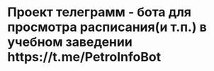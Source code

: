 <h1>Проект телеграмм - бота для просмотра расписания(и т.п.) в учебном заведении
https://t.me/PetroInfoBot
</h1>
